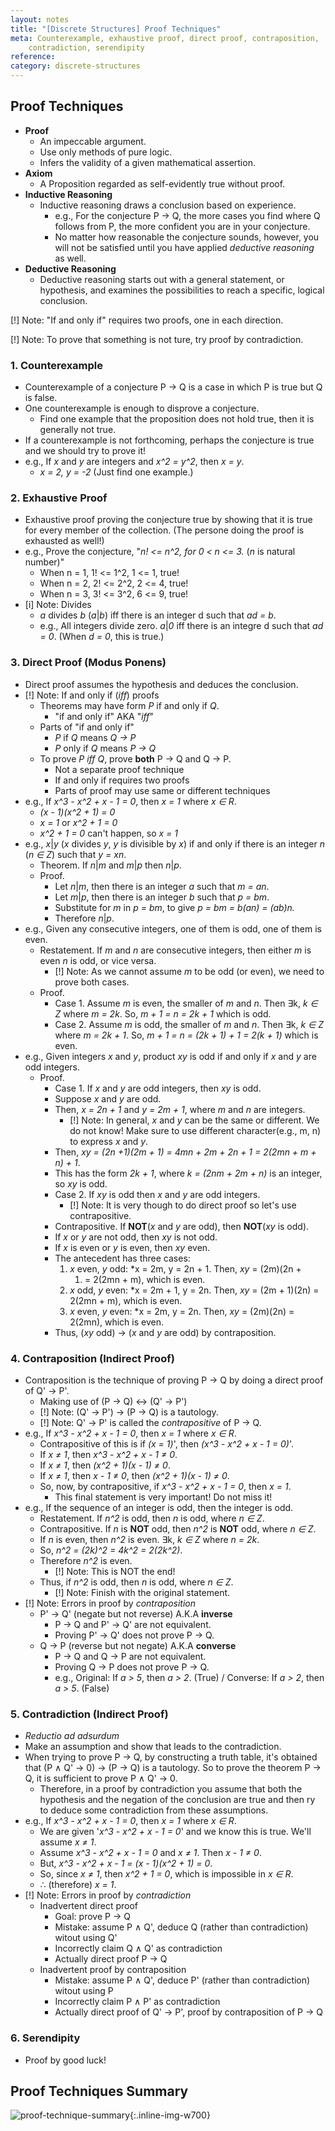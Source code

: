 ```yaml
---
layout: notes
title: "[Discrete Structures] Proof Techniques" 
meta: Counterexample, exhaustive proof, direct proof, contraposition,
    contradiction, serendipity
reference: 
category: discrete-structures
---
```


## Proof Techniques

* **Proof**
    - An impeccable argument.
    - Use only methods of pure logic.
    - Infers the validity of a given mathematical assertion.
* **Axiom**
    - A Proposition regarded as self-evidently true without proof.
* **Inductive Reasoning**
    - Inductive reasoning draws a conclusion based on experience.
        - e.g., For the conjecture P → Q, the more cases you find where Q 
          follows from P, the more confident you are in your conjecture.
        - No matter how reasonable the conjecture sounds, however, you will not
          be satisfied until you have applied *deductive reasoning* as well.
* **Deductive Reasoning** 
    - Deductive reasoning starts out with a general statement, or hypothesis, 
      and examines the possibilities to reach a specific, logical conclusion.


[!] Note: "If and only if" requires two proofs, one in each direction.

[!] Note: To prove that something is not ture, try proof by contradiction.

### 1. Counterexample

* Counterexample of a conjecture P → Q is a case in which P is true but Q is 
false. 
* One counterexample is enough to disprove a conjecture.
    - Find one example that the proposition does not hold true, then it is
      generally not true.
* If a counterexample is not forthcoming, perhaps the conjecture is true and we
should try to prove it!
* e.g., If *x* and *y* are integers and *x^2 = y^2*, then  *x = y*.
    - *x = 2, y = -2* (Just find one example.)

### 2. Exhaustive Proof

* Exhaustive proof proving the conjecture true by showing that it is true for
every member of the collection. (The persone doing the proof is exhausted as
well!)
* e.g., Prove the conjecture, "*n! <= n^2, for 0 < n <= 3.* (*n* is natural
  number)" 
    - When n = 1, 1! <= 1^2, 1 <= 1, true!
    - When n = 2, 2! <= 2^2, 2 <= 4, true!
    - When n = 3, 3! <= 3^2, 6 <= 9, true!
* [i] Note: Divides
    - *a* divides *b* (*a*\|*b*) iff there is an integer d such that *ad = b*.
    - e.g., All integers divide zero. *a*\|*0* iff there is an integre d such
      that *ad = 0*. (When *d = 0*, this is true.)

### 3. Direct Proof (Modus Ponens)

* Direct proof assumes the hypothesis and deduces the conclusion.
* [!] Note: If and only if (*iff*) proofs
    - Theorems may have form *P* if and only if *Q*.
        - "if and only if" AKA "*iff*"
    - Parts of "if and only if"
        - *P* if *Q* means *Q → P*
        - *P* only if *Q* means *P → Q*
    - To prove *P iff Q*, prove **both** P → Q and Q → P.
        - Not a separate proof technique
        - If and only if requires two proofs
        - Parts of proof may use same or different techniques
* e.g., If *x^3 - x^2 + x - 1 = 0*, then *x = 1* where *x ∈ R*.
    - *(x - 1)(x^2 + 1) = 0*
    - *x = 1* or *x^2 + 1 = 0*
    - *x^2 + 1 = 0* can't happen, so *x = 1* 
* e.g., *x*\|*y* (*x* divides *y*, *y* is divisible by *x*) if and only if there
  is an integer *n* (*n ∈ Z*) such that *y = xn*.
    - Theorem. If *n*\|*m* and *m*\|*p* then *n*\|*p*.
    - Proof.
        - Let *n*\|*m*, then there is an integer *a* such that *m = an*.
        - Let *m*\|*p*, then there is an integer *b* such that *p = bm*.
        - Substitute for *m* in *p = bm*, to give *p = bm = b(an) = (ab)n.*
        - Therefore *n*\|*p*. 
* e.g., Given any consecutive integers, one of them is odd, one of them is
  even.
    - Restatement. If *m* and *n* are consecutive integers, then either *m* is
      even *n* is odd, or vice versa.
        - [!] Note: As we cannot assume *m* to be odd (or even), we need to
          prove both cases.
    - Proof.
        - Case 1. Assume *m* is even, the smaller of *m* and *n*. Then ∃k, 
          *k ∈ Z* where *m = 2k*. So, *m + 1 = n = 2k + 1* which is odd.
        - Case 2. Assume *m* is odd, the smaller of *m* and *n*. Then ∃k, 
          *k ∈ Z* where *m = 2k + 1*. So, *m + 1 = n = (2k + 1) + 1 = 2(k + 1)*
          which is even.
* e.g., Given integers *x* and *y*, product *xy* is odd if and only if *x* and
  *y* are odd integers.
    - Proof.
        - Case 1. If *x* and *y* are odd integers, then *xy* is odd.
        - Suppose *x* and *y* are odd.
        - Then, *x = 2n + 1* and *y = 2m + 1*, where *m* and *n* are integers.
            - [!] Note: In general, *x* and *y* can be the same or different.
              We do not know! Make sure to use different character(e.g., m, n)
              to express *x* and *y*.
        - Then, *xy = (2n +1)(2m + 1) = 4mn + 2m + 2n + 1 = 2(2mn + m + n) + 1*.
        - This has the form *2k + 1*, where *k = (2nm + 2m  + n)* is an
          integer, so *xy* is odd.
        - Case 2. If *xy* is odd then *x* and *y* are odd integers. 
            - [!] Note: It is very though to do direct proof so let's use
              contrapositive.
        - Contrapositive. If **NOT**(*x* and *y* are odd), then **NOT**(*xy* is
          odd).
        - If *x* or *y* are not odd, then *xy* is not odd.
        - If *x* is even or *y* is even, then *xy* even.
        - The antecedent has three cases:
            1. *x* even, *y* odd: *x = 2m, y = 2n + 1. Then, *xy* = (2m)(2n +
               1) = 2(2mn + m), which is even.
            2. *x* odd, *y* even: *x = 2m + 1, y = 2n. Then, *xy* = 
               (2m + 1)(2n) = 2(2mn + m), which is even.
            3. *x* even, *y* even: *x = 2m, y = 2n. Then, *xy* = (2m)(2n)
               = 2(2mn), which is even.
        - Thus, (*xy* odd) → (*x* and *y* are odd) by contraposition.

### 4. Contraposition (Indirect Proof)

* Contraposition is the technique of proving P → Q by doing a direct proof of 
Q' → P'.
    - Making use of (P → Q) ↔ (Q' → P') 
    - [!] Note: (Q' → P') → (P → Q) is a tautology.
    - [!] Note: Q' → P' is called the *contrapositive* of P → Q.
* e.g., If *x^3 - x^2 + x - 1 = 0*, then *x = 1* where *x ∈ R*.
    - Contrapositive of this is if *(x = 1)*', then *(x^3 - x^2 + x - 1 = 0)*'.
    - If *x ≠ 1*, then *x^3 - x^2 + x - 1 ≠ 0*.
    - If *x ≠ 1*, then *(x^2 + 1)(x - 1) ≠ 0*.
    - If *x ≠ 1*, then *x - 1 ≠ 0*, then *(x^2 + 1)(x - 1) ≠ 0*.
    - So, now, by contrapositive, if *x^3 - x^2 + x - 1 = 0*, then *x = 1*.
        - This final statement is very important! Do not miss it!
* e.g., If the sequence of an integer is odd, then the integer is odd.
    - Restatement. If *n^2* is odd, then *n* is odd, where *n ∈ Z*.
    - Contrapositive. If *n* is **NOT** odd, then *n^2* is **NOT** odd, where
      *n ∈ Z*.
    - If *n* is even, then *n^2* is even. ∃k, *k ∈ Z* where *n = 2k*.
    - So, *n^2 = (2k)^2 = 4k^2 = 2(2k^2)*.
    - Therefore *n^2* is even.
        - [!] Note: This is NOT the end!
    - Thus, if *n^2* is odd, then *n* is odd, where *n ∈ Z*.
        - [!] Note: Finish with the original statement.
* [!] Note: Errors in proof by *contraposition*
    - P' → Q' (negate but not reverse) A.K.A **inverse**
        - P → Q and P' → Q' are not equivalent.
        - Proving P' → Q' does not prove P → Q.
    - Q → P (reverse but not negate) A.K.A **converse**
        - P → Q and Q → P are not equivalent.
        - Proving Q → P does not prove P → Q.
        - e.g., Original: If *a > 5*, then *a > 2*. (True) / 
          Converse: If *a > 2*, then *a > 5*. (False)


### 5. Contradiction (Indirect Proof)

* *Reductio ad adsurdum*
* Make an assumption and show that leads to the contradiction.
* When trying to prove P → Q, by constructing a truth table, it's obtained that
(P ∧ Q' → 0) → (P → Q) is a tautology. So to prove the theorem P → Q, it is
sufficient to prove P ∧ Q' → 0.
    - Therefore, in a proof by contradiction you assume that both the
      hypothesis and the negation of the conclusion are true and then ry to
      deduce some contradiction from these assumptions.
* e.g., If *x^3 - x^2 + x - 1 = 0*, then *x = 1* where *x ∈ R*.
    - We are given '*x^3 - x^2 + x - 1 = 0*' and we know this is true. We'll
      assume *x ≠ 1*. 
    - Assume *x^3 - x^2 + x - 1 = 0* and *x ≠ 1*. Then *x - 1 ≠ 0*.
    - But, *x^3 - x^2 + x - 1 = (x - 1)(x^2 + 1) = 0*.
    - So, since *x ≠ 1*, then *x^2 + 1 = 0*, which is impossible in *x ∈ R*.
    - ∴ (therefore) *x = 1*.
* [!] Note: Errors in proof by *contradiction*
    - Inadvertent direct proof
        - Goal: prove P → Q
        - Mistake: assume P ∧ Q', deduce Q (rather than contradiction) witout
          using Q'
        - Incorrectly claim Q ∧ Q' as contradiction  
        - Actually direct proof P → Q
    - Inadvertent proof by contraposition
        - Mistake: assume P ∧ Q', deduce P' (rather than contradiction) witout
          using P 
        - Incorrectly claim P ∧ P' as contradiction  
        - Actually direct proof of Q' → P', proof by contraposition of P → Q

### 6. Serendipity

* Proof by good luck!


## Proof Techniques Summary

![proof-technique-summary]({{site.baseurl}}/img/discrete-structures/proof-technique-summary.jpg){:.inline-img-w700}
